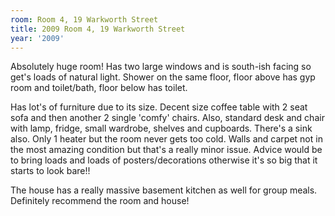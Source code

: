 ```yaml
---
room: Room 4, 19 Warkworth Street
title: 2009 Room 4, 19 Warkworth Street
year: '2009'
---
```


Absolutely huge room! Has two large windows and is south-ish facing so get's loads of natural light. Shower on the same floor, floor above has gyp room and toilet/bath, floor below has toilet. 

Has lot's of furniture due to its size. Decent size coffee table with 2 seat sofa and then another 2 single 'comfy' chairs. Also, standard desk and chair with lamp, fridge, small wardrobe, shelves and cupboards. There's a sink also. Only 1 heater but the room never gets too cold. Walls and carpet not in the most amazing condition but that's a really minor issue. Advice would be to bring loads and loads of posters/decorations otherwise it's so big that it starts to look bare!!

The house has a really massive basement kitchen as well for group meals. Definitely recommend the room and house!